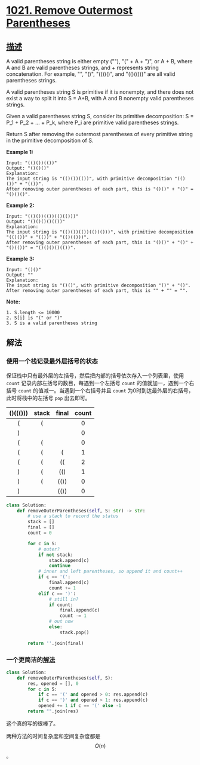 # [1021. Remove Outermost Parentheses](https://leetcode.com/problems/remove-outermost-parentheses/)

## [描述](https://leetcode.com/problems/remove-outermost-parentheses/)

A valid parentheses string is either empty (""), "(" + A + ")", or A + B, where A and B are valid parentheses strings, and + represents string concatenation.  For example, "", "()", "(())()", and "(()(()))" are all valid parentheses strings.

A valid parentheses string S is primitive if it is nonempty, and there does not exist a way to split it into S = A+B, with A and B nonempty valid parentheses strings.

Given a valid parentheses string S, consider its primitive decomposition: S = P_1 + P_2 + ... + P_k, where P_i are primitive valid parentheses strings.

Return S after removing the outermost parentheses of every primitive string in the primitive decomposition of S.

**Example 1:**

```text
Input: "(()())(())"
Output: "()()()"
Explanation:
The input string is "(()())(())", with primitive decomposition "(()())" + "(())".
After removing outer parentheses of each part, this is "()()" + "()" = "()()()".
```

**Example 2:**

```text
Input: "(()())(())(()(()))"
Output: "()()()()(())"
Explanation:
The input string is "(()())(())(()(()))", with primitive decomposition "(()())" + "(())" + "(()(()))".
After removing outer parentheses of each part, this is "()()" + "()" + "()(())" = "()()()()(())".
```

**Example 3:**

```text
Input: "()()"
Output: ""
Explanation:
The input string is "()()", with primitive decomposition "()" + "()".
After removing outer parentheses of each part, this is "" + "" = "".
```

**Note:**

```text
1. S.length <= 10000
2. S[i] is "(" or ")"
3. S is a valid parentheses string
```

## 解法

### 使用一个栈记录最外层括号的状态

保证栈中只有最外层的左括号，然后把内部的括号依次存入一个列表里，使用 `count` 记录内部左括号的数目，每遇到一个左括号 `count` 的值就加一，遇到一个右括号 `count` 的值减一。当遇到一个右括号并且 `count` 为0时到达最外层的右括号，此时将栈中的左括号 `pop` 出去即可。

| ()((())) | stack | final | count |
|:--------:|:-----:|:-----:|:-----:|
|     (    |   (   |       |   0   |
|     )    |       |       |   0   |
|     (    |   (   |       |   0   |
|     (    |   (   |   (   |   1   |
|     (    |   (   |   ((  |   2   |
|     )    |   (   |  (()  |   1   |
|     )    |   (   |  (()) |   0   |
|     )    |       |  (()) |   0   |

```python
class Solution:
    def removeOuterParentheses(self, S: str) -> str:
        # use a stack to record the status
        stack = []
        final = []
        count = 0

        for c in S:
            # outer?
            if not stack:
                stack.append(c)
                continue
            # inner and left parentheses, so append it and count++
            if c == '(':
                final.append(c)
                count += 1
            elif c == ')':
                # still in?
                if count:
                    final.append(c)
                    count -= 1
                # out now
                else:
                    stack.pop()

        return ''.join(final)
```

### 一个更简洁的[解法](https://leetcode.com/problems/remove-outermost-parentheses/discuss/270022/JavaC%2B%2BPython-Count-Opened-Parenthesis)

```python
class Solution:
    def removeOuterParentheses(self, S):
        res, opened = [], 0
        for c in S:
            if c == '(' and opened > 0: res.append(c)
            if c == ')' and opened > 1: res.append(c)
            opened += 1 if c == '(' else -1
        return "".join(res)
```

这个真的写的很棒了。

两种方法的时间复杂度和空间复杂度都是 $$O(n)$$。